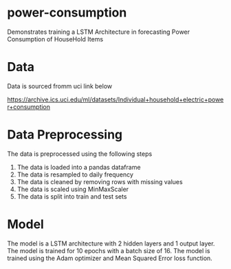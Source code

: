 # power-consumption
Demonstrates training a LSTM Architecture in forecasting Power Consumption of HouseHold Items

# Data
Data is sourced fromm uci link below

https://archive.ics.uci.edu/ml/datasets/Individual+household+electric+power+consumption

# Data Preprocessing
The data is preprocessed using the following steps
1. The data is loaded into a pandas dataframe
2. The data is resampled to daily frequency
3. The data is cleaned by removing rows with missing values
4. The data is scaled using MinMaxScaler
5. The data is split into train and test sets


# Model
The model is a LSTM architecture with 2 hidden layers and 1 output layer. The model is trained for 10 epochs with a batch size of 16. The model is trained using the Adam optimizer and Mean Squared Error loss function.


